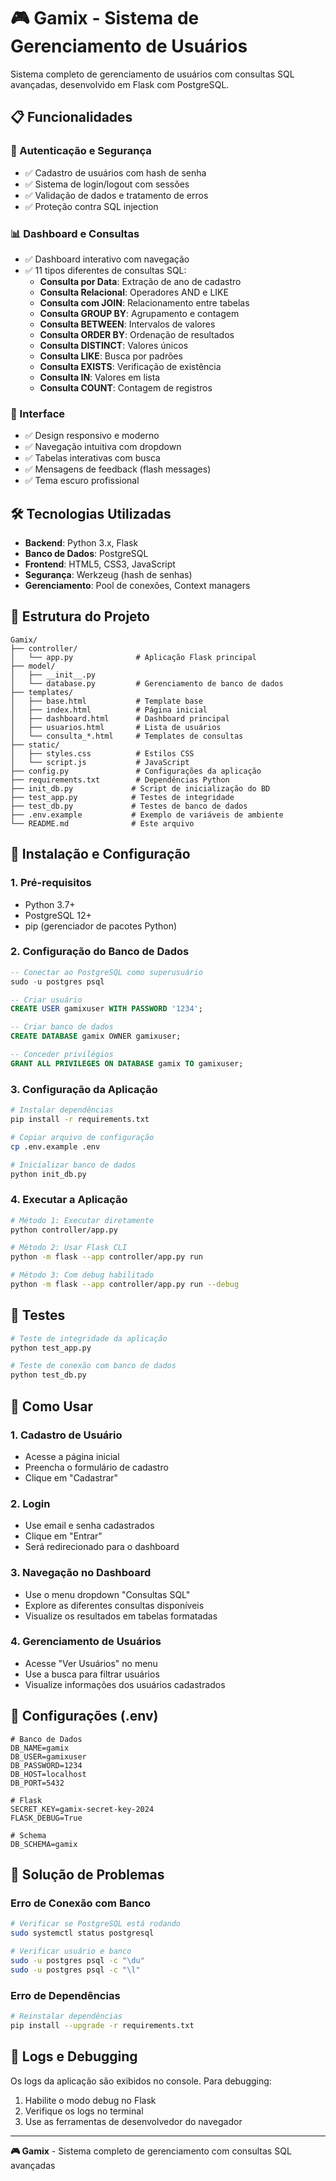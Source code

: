# 🎮 Gamix - Sistema de Gerenciamento de Usuários

Sistema completo de gerenciamento de usuários com consultas SQL avançadas, desenvolvido em Flask com PostgreSQL.

## 📋 Funcionalidades

### 🔐 Autenticação e Segurança
- ✅ Cadastro de usuários com hash de senha
- ✅ Sistema de login/logout com sessões
- ✅ Validação de dados e tratamento de erros
- ✅ Proteção contra SQL injection

### 📊 Dashboard e Consultas
- ✅ Dashboard interativo com navegação
- ✅ 11 tipos diferentes de consultas SQL:
  - **Consulta por Data**: Extração de ano de cadastro
  - **Consulta Relacional**: Operadores AND e LIKE
  - **Consulta com JOIN**: Relacionamento entre tabelas
  - **Consulta GROUP BY**: Agrupamento e contagem
  - **Consulta BETWEEN**: Intervalos de valores
  - **Consulta ORDER BY**: Ordenação de resultados
  - **Consulta DISTINCT**: Valores únicos
  - **Consulta LIKE**: Busca por padrões
  - **Consulta EXISTS**: Verificação de existência
  - **Consulta IN**: Valores em lista
  - **Consulta COUNT**: Contagem de registros

### 🎨 Interface
- ✅ Design responsivo e moderno
- ✅ Navegação intuitiva com dropdown
- ✅ Tabelas interativas com busca
- ✅ Mensagens de feedback (flash messages)
- ✅ Tema escuro profissional

## 🛠️ Tecnologias Utilizadas

- **Backend**: Python 3.x, Flask
- **Banco de Dados**: PostgreSQL
- **Frontend**: HTML5, CSS3, JavaScript
- **Segurança**: Werkzeug (hash de senhas)
- **Gerenciamento**: Pool de conexões, Context managers

## 📁 Estrutura do Projeto

```
Gamix/
├── controller/
│   └── app.py              # Aplicação Flask principal
├── model/
│   ├── __init__.py
│   └── database.py         # Gerenciamento de banco de dados
├── templates/
│   ├── base.html           # Template base
│   ├── index.html          # Página inicial
│   ├── dashboard.html      # Dashboard principal
│   ├── usuarios.html       # Lista de usuários
│   └── consulta_*.html     # Templates de consultas
├── static/
│   ├── styles.css          # Estilos CSS
│   └── script.js           # JavaScript
├── config.py               # Configurações da aplicação
├── requirements.txt        # Dependências Python
├── init_db.py             # Script de inicialização do BD
├── test_app.py            # Testes de integridade
├── test_db.py             # Testes de banco de dados
├── .env.example           # Exemplo de variáveis de ambiente
└── README.md              # Este arquivo
```

## 🚀 Instalação e Configuração

### 1. Pré-requisitos
- Python 3.7+
- PostgreSQL 12+
- pip (gerenciador de pacotes Python)

### 2. Configuração do Banco de Dados

```sql
-- Conectar ao PostgreSQL como superusuário
sudo -u postgres psql

-- Criar usuário
CREATE USER gamixuser WITH PASSWORD '1234';

-- Criar banco de dados
CREATE DATABASE gamix OWNER gamixuser;

-- Conceder privilégios
GRANT ALL PRIVILEGES ON DATABASE gamix TO gamixuser;
```

### 3. Configuração da Aplicação

```bash
# Instalar dependências
pip install -r requirements.txt

# Copiar arquivo de configuração
cp .env.example .env

# Inicializar banco de dados
python init_db.py
```

### 4. Executar a Aplicação

```bash
# Método 1: Executar diretamente
python controller/app.py

# Método 2: Usar Flask CLI
python -m flask --app controller/app.py run

# Método 3: Com debug habilitado
python -m flask --app controller/app.py run --debug
```

## 🧪 Testes

```bash
# Teste de integridade da aplicação
python test_app.py

# Teste de conexão com banco de dados
python test_db.py
```

## 📖 Como Usar

### 1. Cadastro de Usuário
- Acesse a página inicial
- Preencha o formulário de cadastro
- Clique em "Cadastrar"

### 2. Login
- Use email e senha cadastrados
- Clique em "Entrar"
- Será redirecionado para o dashboard

### 3. Navegação no Dashboard
- Use o menu dropdown "Consultas SQL"
- Explore as diferentes consultas disponíveis
- Visualize os resultados em tabelas formatadas

### 4. Gerenciamento de Usuários
- Acesse "Ver Usuários" no menu
- Use a busca para filtrar usuários
- Visualize informações dos usuários cadastrados

## 🔧 Configurações (.env)

```env
# Banco de Dados
DB_NAME=gamix
DB_USER=gamixuser
DB_PASSWORD=1234
DB_HOST=localhost
DB_PORT=5432

# Flask
SECRET_KEY=gamix-secret-key-2024
FLASK_DEBUG=True

# Schema
DB_SCHEMA=gamix
```

## 🐛 Solução de Problemas

### Erro de Conexão com Banco
```bash
# Verificar se PostgreSQL está rodando
sudo systemctl status postgresql

# Verificar usuário e banco
sudo -u postgres psql -c "\du"
sudo -u postgres psql -c "\l"
```

### Erro de Dependências
```bash
# Reinstalar dependências
pip install --upgrade -r requirements.txt
```

## 📝 Logs e Debugging

Os logs da aplicação são exibidos no console. Para debugging:

1. Habilite o modo debug no Flask
2. Verifique os logs no terminal
3. Use as ferramentas de desenvolvedor do navegador

---

**🎮 Gamix** - Sistema completo de gerenciamento com consultas SQL avançadas
